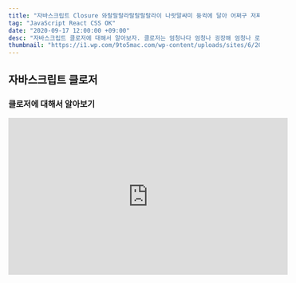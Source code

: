 ```yaml
---
title: "자바스크립트 Closure 와랄랄랄라랄랄랄랄라이 나랏말싸미 듕귁에 달아 어쩌구 저쩌구" 
tag: "JavaScript React CSS OK"
date: "2020-09-17 12:00:00 +09:00"
desc: "자바스크립트 클로저에 대해서 알아보자. 클로저는 엄청나다 엄청나 굉장해 엄청나 로렘 입숨"
thumbnail: "https://i1.wp.com/9to5mac.com/wp-content/uploads/sites/6/2020/06/Appearance.png?w=663&h=663&crop=1&quality=82&strip=all&ssl=1"
---
```


## 자바스크립트 클로저

### 클로저에 대해서 알아보기

<iframe width="560" height="315" src="https://www.youtube.com/embed/4n0xNbfJLR8" frameborder="0" allowfullscreen></iframe>
